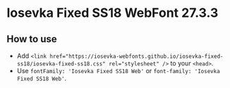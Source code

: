 # Iosevka Fixed SS18 WebFont 27.3.3

## How to use

- Add `<link href="https://iosevka-webfonts.github.io/iosevka-fixed-ss18/iosevka-fixed-ss18.css" rel="stylesheet" />` to your `<head>`.
- Use `fontFamily: 'Iosevka Fixed SS18 Web'` or `font-family: 'Iosevka Fixed SS18 Web'`.
